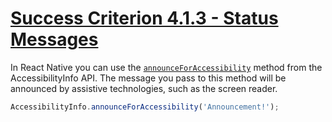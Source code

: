 # [Success Criterion 4.1.3 - Status Messages](https://www.w3.org/WAI/WCAG21/Understanding/status-messages.html)
In React Native you can use the [`announceForAccessibility`](https://reactnative.dev/docs/accessibilityinfo#announceforaccessibility) method from the AccessibilityInfo API. The message you pass to this method will be announced by assistive technologies, such as the screen reader.

```js
AccessibilityInfo.announceForAccessibility('Announcement!');
```
